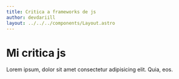 ```yaml
---
title: Critica a frameworks de js
author: devdariill
layout: ../../../components/Layout.astro
---
```

# Mi critica js

Lorem ipsum, dolor sit amet consectetur adipisicing elit. Quia, eos.